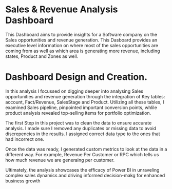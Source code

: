 # Sales & Revenue Analysis Dashboard 
This Dashboard aims to provide insights for a Software company on the Sales opportunities and revenue generation. This Dasboard provides an executive level information on where most of the sales opportunities are coming from as well as which area is generating more revenue, including states, Product and Zones as well.
# Dashboard Design and Creation.
In this analysis I focussed on digging deeper into analysing Sales opportunities and revenue generation through the integration of Key tables: account, Fact/Revenue, SalesStage and Product. Utilizing all these tables, I examined Sales pipeline, pinpointed important conversion points, whlile product analysis revealed top-selling items for portfolio optimization. 

The first Step in this project was to clean the data to ensure accurate analysis. I made sure I removed any duplicates or missing data to avoid discrepencies in the results. I assigned correct data type to the ones that had incorrect one. 


Once the data was ready, I generated custom metrics to look at the data in a different way. For example, Revenue Per Customer or RPC which tells us how much revenue we are generaing per customer. 

Ultimately, the analysis showcases the efficacy of Power BI in unraveling complex sales dynamics and driving informed decision-makg for enhanced business growth
